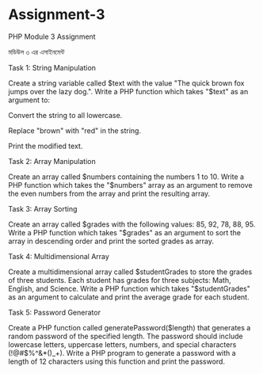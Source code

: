 # Assignment-3
PHP Module 3 Assignment

মডিউল ৩ এর এসাইনমেন্ট

Task 1: String Manipulation


Create a string variable called $text with the value "The quick brown fox jumps over the lazy dog.". Write a PHP function which takes "$text" as an argument to:


 


Convert the string to all lowercase.


Replace "brown" with "red" in the string.


Print the modified text.


 


Task 2: Array Manipulation


Create an array called $numbers containing the numbers 1 to 10. Write a PHP function which takes the "$numbers" array as an argument to remove the even numbers from the array and print the resulting array.


 


Task 3: Array Sorting  


Create an array called $grades with the following values: 85, 92, 78, 88, 95. Write a PHP function which takes "$grades" as an argument to sort the array in descending order and print the sorted grades as array.


 


Task 4: Multidimensional Array


Create a multidimensional array called $studentGrades to store the grades of three students. Each student has grades for three subjects: Math, English, and Science. Write a PHP function which takes "$studentGrades" as an argument to calculate and print the average grade for each student.


 


Task 5: Password Generator


Create a PHP function called generatePassword($length) that generates a random password of the specified length. The password should include lowercase letters, uppercase letters, numbers, and special characters (!@#$%^&*()_+). Write a PHP program to generate a password with a length of 12 characters using this function and print the password.

